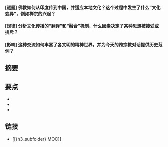 #### [谜题] 佛教如何从印度传到中国，并适应本地文化？这个过程中发生了什么“文化变异”，例如禅宗的兴起？


#### [规律] 分析文化传播的“翻译”和“融合”机制，什么因素决定了某种思想被接受或排斥？


#### [影响] 这种交流如何丰富了各文明的精神世界，并为今天的跨宗教对话提供历史范例？


## 摘要


## 要点

- 
- 
- 

## 链接

- [[{h3_subfolder} MOC]]
